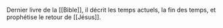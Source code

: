 Dernier livre de la [[Bible]], il décrit les temps actuels, la fin des temps, et prophétise le retour de [[Jésus]].